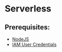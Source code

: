# Serverless

## Prerequisites:

- [NodeJS](https://nodejs.org/en/)
- [IAM User Credentials](https://aws.amazon.com/iam/)

